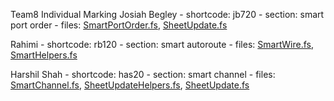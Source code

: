 Team8 Individual Marking
Josiah Begley
    - shortcode: jb720
    - section: smart port order
    - files: [SmartPortOrder.fs](./src/Renderer/DrawBlock/SmartPortOrder.fs), [SheetUpdate.fs](./src/Renderer/DrawBlock/SheetUpdate.fs)

Rahimi
    - shortcode: rb120
    - section: smart autoroute
    - files: [SmartWire.fs](./src/Renderer/DrawBlock/SmartWire.fs), [SmartHelpers.fs](./src/Renderer/DrawBlock/SmartHelpers.fs)

Harshil Shah
    - shortcode: has20
    - section: smart channel
    - files: [SmartChannel.fs](./src/Renderer/DrawBlock/SmartChannel.fs), [SheetUpdateHelpers.fs](./src/Renderer/DrawBlock/SheetUpdateHelpers.fs), [SheetUpdate.fs](./src/Renderer/DrawBlock/SheetUpdate.fs)